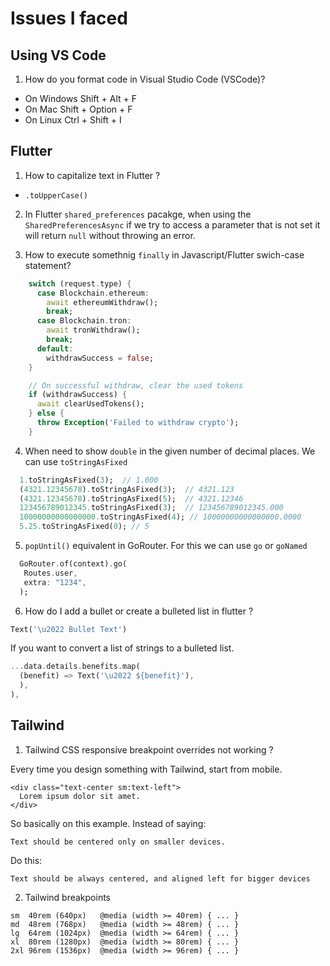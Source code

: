 # Issues I faced

## Using VS Code

1. How do you format code in Visual Studio Code (VSCode)?
  -  On Windows Shift + Alt + F
  - On Mac Shift + Option + F
  - On Linux Ctrl + Shift + I

## Flutter

1. How to capitalize text in Flutter ?
  - `.toUpperCase()`

2. In Flutter `shared_preferences` pacakge, when using the `SharedPreferencesAsync` if we try to access a parameter that is not set it will return `null` without throwing an error.

3. How to execute somethnig `finally` in Javascript/Flutter swich-case statement?

```dart
    switch (request.type) {
      case Blockchain.ethereum:
        await ethereumWithdraw();
        break;
      case Blockchain.tron:
        await tronWithdraw();
        break;
      default:
        withdrawSuccess = false;
    }

    // On successful withdraw, clear the used tokens
    if (withdrawSuccess) {
      await clearUsedTokens();
    } else {
      throw Exception('Failed to withdraw crypto');
    }
```

4. When need to show `double` in the given number of decimal places. We can use `toStringAsFixed`

```dart
  1.toStringAsFixed(3);  // 1.000
  (4321.12345678).toStringAsFixed(3);  // 4321.123
  (4321.12345678).toStringAsFixed(5);  // 4321.12346
  123456789012345.toStringAsFixed(3);  // 123456789012345.000
  10000000000000000.toStringAsFixed(4); // 10000000000000000.0000
  5.25.toStringAsFixed(0); // 5
```

5. `popUntil()` equivalent in GoRouter. For this we can use `go` or `goNamed`

```dart
  GoRouter.of(context).go(
   Routes.user,
   extra: "1234",
  );
```

6. How do I add a bullet or create a bulleted list in flutter ?

```dart
Text('\u2022 Bullet Text')
```

If you want to convert a list of strings to a bulleted list.

```dart
...data.details.benefits.map(
  (benefit) => Text('\u2022 ${benefit}'),
  ),
),
```

## Tailwind

1. Tailwind CSS responsive breakpoint overrides not working ?

Every time you design something with Tailwind, start from mobile.

```
<div class="text-center sm:text-left">
  Lorem ipsum dolor sit amet.
</div>
```
  So basically on this example. Instead of saying:

    Text should be centered only on smaller devices.

  Do this:

    Text should be always centered, and aligned left for bigger devices

2. Tailwind breakpoints

```
sm	40rem (640px)	@media (width >= 40rem) { ... }
md	48rem (768px)	@media (width >= 48rem) { ... }
lg	64rem (1024px)	@media (width >= 64rem) { ... }
xl	80rem (1280px)	@media (width >= 80rem) { ... }
2xl	96rem (1536px)	@media (width >= 96rem) { ... }
```
